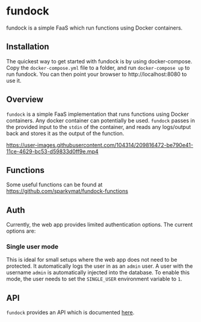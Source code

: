 # fundock

fundock is a simple FaaS which run functions using Docker containers.

## Installation

The quickest way to get started with fundock is by using docker-compose. Copy the `docker-compose.yml` file to a folder, and run `docker-compose up` to run fundock. You can then point your browser to http://localhost:8080 to use it.

## Overview

`fundock` is a simple FaaS implementation that runs functions using Docker containers. Any docker container can potentially be used. `fundock` passes in the provided input to the `stdin` of the container, and reads any logs/output back and stores it as the output of the function.

https://user-images.githubusercontent.com/104314/209816472-be790e41-11ce-4629-bc53-d59833d0ff9e.mp4

## Functions

Some useful functions can be found at https://github.com/sparkymat/fundock-functions

## Auth

Currently, the web app provides limited authentication options. The current options are:

### Single user mode

This is ideal for small setups where the web app does not need to be protected. It automatically logs the user in as an `admin` user. A user with the username `admin` is automatically injected into the database. To enable this mode, the user needs to set the `SINGLE_USER` environment variable to `1`.

## API

`fundock` provides an API which is documented [here](swagger.yml).
